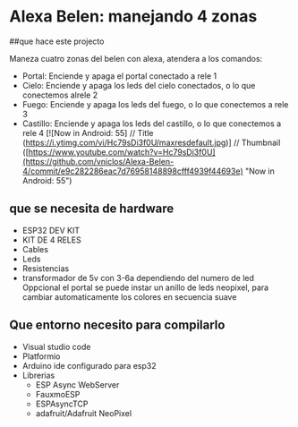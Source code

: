 # Alexa  Belen: manejando 4 zonas

##que hace este projecto

Maneza cuatro zonas del belen con alexa, atendera a los comandos:

- Portal: Enciende y apaga el portal conectado a rele 1
- Cielo: Enciende y apaga  los leds del cielo conectados, o lo que conectemos alrele 2
- Fuego: Enciende y apaga  los leds del fuego, o lo que conectemos a rele 3
- Castillo: Enciende y apaga  los leds del castillo, o lo que conectemos a rele 4
[![Now in Android: 55]          // Title
(https://i.ytimg.com/vi/Hc79sDi3f0U/maxresdefault.jpg)] // Thumbnail
([https://www.youtube.com/watch?v=Hc79sDi3f0U](https://github.com/vniclos/Alexa-Belen-4/commit/e9c282286eac7d76958148898cfff4939f44693e) "Now in Android: 55")  



## que se necesita de hardware

- ESP32 DEV KIT
- KIT DE 4 RELES
- Cables
- Leds
- Resistencias
- transformador de 5v con 3-6a dependiendo del numero de led
Oppcional el portal se puede instar un anillo de leds neopixel, para cambiar automaticamente los colores en secuencia suave

## Que entorno necesito para compilarlo
- Visual studio code
- Platformio
- Arduino ide configurado para esp32
- Librerias
  - ESP Async WebServer
  - FauxmoESP
  - ESPAsyncTCP
  - adafruit/Adafruit NeoPixel
  




